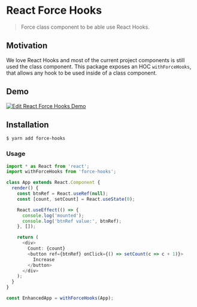 # React Force Hooks

> Force class component to be able use React Hooks.

## Motivation

We love React Hooks and most of the current project components is still used the class component. This package exposes an HOC `withForceHooks`, that allows any hook to be used inside of a class component.

## Demo
[![Edit React Force Hooks Demo](https://codesandbox.io/static/img/play-codesandbox.svg)](https://codesandbox.io/s/react-force-hooks-demo-7tbo4?fontsize=14&hidenavigation=1&theme=dark)

## Installation

```bash
$ yarn add force-hooks
```

### Usage

```ts
import * as React from 'react';
import withForceHooks from 'force-hooks';

class App extends React.Component {
  render() {
    const btnRef = React.useRef(null);
    const [count, setCount] = React.useState(0);

    React.useEffect(() => {
      console.log('mounted');
      console.log('btnRef value:', btnRef);
    }, []);

    return (
      <div>
        Count: {count}
        <button ref={btnRef} onClick={() => setCount(c => c + 1)}>
          Increase
        </button>
      </div>
    );
  }
}

const EnhancedApp = withForceHooks(App);
```
